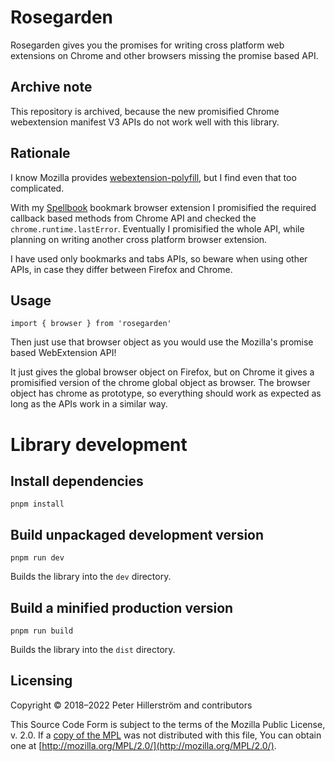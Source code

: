 # Rosegarden

Rosegarden gives you the promises for writing cross platform
web extensions on Chrome and other browsers missing the promise based
API.

## Archive note

This repository is archived, because the new promisified Chrome 
webextension manifest V3 APIs do not work well with this library.

## Rationale

I know Mozilla provides [webextension-polyfill], but I find even that
too complicated.

With my [Spellbook] bookmark browser extension I promisified the
required callback based methods from Chrome API and checked the
`chrome.runtime.lastError`. Eventually I promisified the whole API,
while planning on writing another cross platform browser extension.

I have used only bookmarks and tabs APIs, so beware when
using other APIs, in case they differ between Firefox and Chrome.

## Usage

    import { browser } from 'rosegarden'

Then just use that browser object as you would use the Mozilla's
promise based WebExtension API!

It just gives the global browser object on Firefox, but on Chrome it gives a
promisified version of the chrome global object as browser. The browser object
has chrome as prototype, so everything should work as expected as long
as the APIs work in a similar way.

# Library development

## Install dependencies

    pnpm install

## Build unpackaged development version

    pnpm run dev

Builds the library into the `dev` directory.

## Build a minified production version

    pnpm run build

Builds the library into the `dist` directory.

## Licensing

Copyright © 2018–2022 Peter Hillerström and contributors

This Source Code Form is subject to the terms of the Mozilla Public
License, v. 2.0. If a [copy of the MPL](https://github.com/peterhil/rosegarden/blob/main/LICENSE.txt) was not distributed with this
file, You can obtain one at [http://mozilla.org/MPL/2.0/](http://mozilla.org/MPL/2.0/).

[Spellbook]: https://github.com/peterhil/spellbook
[webextension-polyfill]: https://github.com/mozilla/webextension-polyfill
